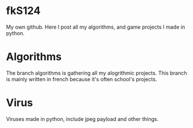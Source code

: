 # fkS124
My own github. Here I post all my algorithms, and game projects I made in python.


# Algorithms

The branch algorithms is gathering all my alogrithmic projects. This branch is mainly written in french because it's often school's projects.

# Virus

Viruses made in python, include jpeg payload and other things.
